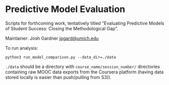 # Predictive Model Evaluation

Scripts for forthcoming work, tentatively titled "Evaluating Predictive Models of Student Success: Closing the Methodological Gap".

Maintainer: Josh Gardner jpgard@umich.edu

To run analysis:

``` 
python3 run_model_comparison.py --data_dir=./data
```

`./data` should be a directory with `course_name/session_number/` directories containing raw MOOC data exports from the Coursera platform (having data stored locally is easier than push/pulling from S3)).

